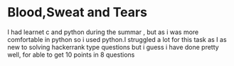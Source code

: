 # Blood,Sweat and Tears
I had learnet c and python during the summar , but as i was more comfortable in python so i used python.I struggled a lot for this task as I as new to solving hackerrank type questions but i guess i have done pretty well, for able to get 10 points in 8 questions
